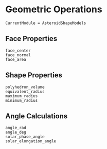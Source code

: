 # Geometric Operations

```@meta
CurrentModule = AsteroidShapeModels
```

## Face Properties

```@docs
face_center
face_normal
face_area
```

## Shape Properties

```@docs
polyhedron_volume
equivalent_radius
maximum_radius
minimum_radius
```

## Angle Calculations

```@docs
angle_rad
angle_deg
solar_phase_angle
solar_elongation_angle
```
